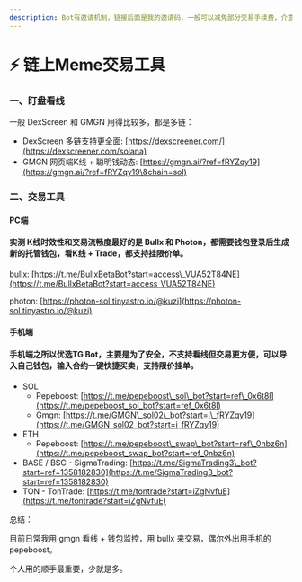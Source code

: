 ```yaml
---
description: Bot有邀请机制，链接后面是我的邀请码，一般可以减免部分交易手续费，介意可去掉。
---
```


# ⚡ 链上Meme交易工具

### 一、盯盘看线

一般 DexScreen 和 GMGN 用得比较多，都是多链：

* DexScreen 多链支持更全面: [https://dexscreener.com/](https://dexscreener.com/solana)
* GMGN 网页端K线 + 聪明钱动态: [https://gmgn.ai/?ref=fRYZqy19](https://gmgn.ai/?ref=fRYZqy19\&chain=sol)

### 二、交易工具

#### PC端

#### 实测 K线时效性和交易流畅度最好的是 Bullx 和 Photon，都需要钱包登录后生成新的托管钱包，看K线 + Trade，都支持挂限价单。

bullx: [https://t.me/BullxBetaBot?start=access\_VUA52T84NE](https://t.me/BullxBetaBot?start=access_VUA52T84NE)

photon: [https://photon-sol.tinyastro.io/@kuzi](https://photon-sol.tinyastro.io/@kuzi)

#### 手机端

#### 手机端之所以优选TG Bot，主要是为了安全，不支持看线但交易更方便，可以导入自己钱包，输入合约一键快捷买卖，支持限价挂单。

* SOL
  * Pepeboost: [https://t.me/pepeboost\_sol\_bot?start=ref\_0x6t8l](https://t.me/pepeboost_sol_bot?start=ref_0x6t8l)
  * Gmgn: [https://t.me/GMGN\_sol02\_bot?start=i\_fRYZqy19](https://t.me/GMGN_sol02_bot?start=i_fRYZqy19)
* ETH
  * Pepeboost: [https://t.me/pepeboost\_swap\_bot?start=ref\_0nbz6n](https://t.me/pepeboost_swap_bot?start=ref_0nbz6n)
* BASE / BSC - SigmaTrading: [https://t.me/SigmaTrading3\_bot?start=ref=1358182830](https://t.me/SigmaTrading3_bot?start=ref=1358182830)
* TON - TonTrade: [https://t.me/tontrade?start=iZgNvfuE](https://t.me/tontrade?start=iZgNvfuE)



总结：

目前日常我用 gmgn 看线 + 钱包监控，用 bullx 来交易，偶尔外出用手机的 pepeboost。

个人用的顺手最重要，少就是多。





